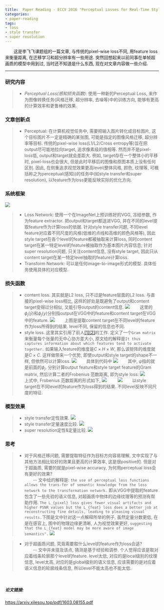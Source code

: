 ```yaml
---
title:  Paper Reading - ECCV 2016 "Perceptual Losses for Real-Time Style Transfer and Super-Resolution"
categories:
- paper-reading
tags:
- loss
- style transfer
- super resolution
---
```


&emsp;&emsp;这是李飞飞课题组的一篇文章, 与传统的pixel-wise loss不同, 用feature loss来衡量距离, 在迁移学习和超分辨率有一些用途. 突然回想起来以前同事在单帧超画质的模型中用到过, 当时还不知道是什么东西, 现在对文章内容做一些介绍.
<!-- more -->

***
### 研究内容
>+ *Perceptual Loss(感知损失函数)*: 使用一种新的Perceptual Loss, 来作为图像转换任务(风格迁移, 超分辨率, 去噪等)中的训练方向, 能够有更高的计算效率和更鲁棒的效果.   

### 文章创新点
>+ Perceptual: 在计算机视觉任务中, 需要把输入图片转化成目标图片, 这个目标图片不一定是精确的某张图, 可能是指定的图像风格迁移, 超分辨率等目标. 传统的pixel-wise loss(L1/L2/Cross entropy等)旨在把output尽可能地拉向target, 追求像素级的值相等. 然而并不是pixel-loss低, output和target就会差距大. 例如, target存在一个整体小的平移时, pixel-loss也会很大, 但是此时平移后的图像和原图本质上没有任何区别. 因此, 在侧重追求视觉效果更高level(整体风格, 颜色, 纹理等, 可概括称之为perceptual(感知))的任务中(如style transfer和super resolution), 以feature作为loss更能反映实际的优化方向.

### 系统框架
![](/assets/images/perceptualLoss/1.png)
>+ Loss Network: 使用一个在ImageNet上预训练好的VGG, 冻结参数, 作为feature extractor. 把output和target都送进VGG, 并在不同的level提取feature作为计算loss的依据. 针对style transfer问题, 不同level feature对应着不同尺度的风格(低维的点线和高维的颜色风格等), 因此style target在各个level的feature都被抽取来计算loss, 同时content target在某一特定level的feature被抽取作为基本图片内容信息; 针对super resolution问题, 只关注content信息, 没有style target, 因此只从content target在某一特定level抽取的feature计算loss. 
>+ Transform Network: 可以是任何image-to-image形式的模型. 具体任务使用具体的对应模型.

### 损失函数
>+ content loss. 其实就是L2 loss, 只不过是feature层面的L2 loss. 与直接的pixel-wise loss相比, 这样的好处是既避免了output和content target变得过分相似, 又能引导output的content信息.
![](/assets/images/perceptualLoss/2.png)
&emsp;&emsp;这里的$\phi_j(\hat y)$和$\phi_j(y)$分别指output在VGG中的feature和content target在VGG中的feature.
![](/assets/images/perceptualLoss/7.png)
&emsp;&emsp;上图是提取content target在不同level的feature作为loss所得到的结果. level不同, 保留的信息也不同.
>+ style loss. 这里其实引用了前人[[1]][link1][[2]][link2]的工作. 定义了一个`Gram matrix`来衡量每个张量的无中心协方差大小, 原文给的解释是`It thus captures information about which features tend to activate together.` 如果输入feature的维度是$C\times H\times W$, 那么该矩阵的维度就是$C\times C$. 这样做带来一个优势, 即使output和style target的shape不一样, 但依然可以计算loss.
![](/assets/images/perceptualLoss/3.png)
&emsp;&emsp;具体到代码中
![](/assets/images/perceptualLoss/4.png)
&emsp;&emsp;其中, $\psi$指的就是前面的$\phi_j$. 分别计算output feature和style target feature的Gram matrix, 然后计算二者的Frobenius 范数距离, 即为style loss:
![](/assets/images/perceptualLoss/5.png)
&emsp;&emsp;上式中, Frobenius 范数距离的形式如下,
![](/assets/images/perceptualLoss/6.png)
&emsp;&emsp;
![](/assets/images/perceptualLoss/8.png)
&emsp;&emsp;以style target在不同level的feature作为loss得到的结果. 不同level反映不同尺度的特征.



### 模型效果
>+ style transfer定性效果. 
![](/assets/images/perceptualLoss/9.png)
>+ style transfer定量速度比较.
![](/assets/images/perceptualLoss/10.png)
>+ super resolution定性&定量比较.
![](/assets/images/perceptualLoss/11.png)

### 思考
>+ 对于风格迁移问题, 需要提取特征作为目标方向容易理解, 文中实现了与其他方法相比较好的效果且更高的计算效率, 这是很positive的. 但是对于超画质, 需要的就是pixel-wise accuracy, 为何用perceptual loss会有更好的效果?   
&emsp;&emsp;-- 文中给的解释是: `the use of perceptual loss functions allows the trans-fer of semantic knowledge from the loss network to the transformation network.` 即从VGG中提取的feature包含了一些先验的语义信息, 对超画质中物体的边缘纹理等的预测有帮助作用. `The L_{pixel} loss gives fewer visual artifacts and higher PSNR values but the L_{feat} loss does a better job at reconstructing fine details, leading to pleasing visual results.`下图是文中针对这一点解释所举的例子, 虽然定量分数更低, 在是在感官上, 图中的物理边缘更清晰, 人为视觉效果更好, `suggesting that the L_{feat} model may be more aware of image semantics".` 
![](/assets/images/perceptualLoss/12.png)

>+ 对于超画质问题, 究竟需要取什么level的feature作为loss合适?   
&emsp;&emsp;-- 文中并未提及该点, 猜测是基于经验和调参. 个人觉得应该是取对应着线条轮廓那个level的feature. level太低, 对应的是local级别的纹理信息, level太高, 对应的是global级别的语义信息, 应该需要的是对应着语义信息的轮廓线条信息, 所以level不能太高也不能太低.

<br
/>
##### 论文链接:
<https://arxiv.xilesou.top/pdf/1603.08155.pdf>

[link1]: http://papers.nips.cc/paper/5633-texture-synthesis-using-convolutional-neural-networks
[link2]: https://arxiv.xilesou.top/abs/1508.06576


